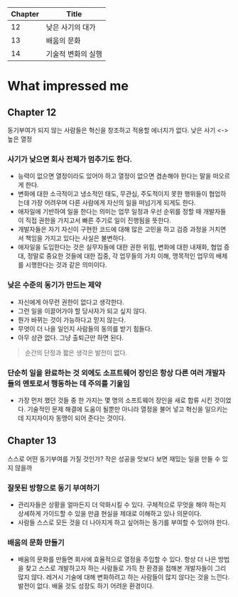 | Chapter | Title |
| -- | -- |
| 12 | 낮은 사기의 대가 |
| 13 | 배움의 문화 |
| 14 | 기술적 변화의 실행 |

# What impressed me

## Chapter 12
동기부여가 되지 않는 사람들은 혁신을 창조하고 적용할 에너지가 없다. 낮은 사기 <-> 높은 열정 

### 사기가 낮으면 회사 전체가 멈추기도 한다. 
- 능력이 없으면 열정이라도 있어야 하고 열정이 없으면 겸손해야 한다는 말을 떠오르게 한다. 
- 변화에 대한 소극적이고 냉소적인 태도, 무관심, 주도적이지 못한 행위들이 협업하는데 가장 어려우며 다른 사람에게 자신의 일을 떠넘기게 되게도 한다. 
- 애자일에 기반하여 일을 한다는 의미는 업무 일정과 우선 순위를 정할 때 개발자들이 직접 권한을 가지고서 빠른 주기로 일이 진행됨을 뜻한다. 
- 개발자들은 자기 자신이 구현한 코드에 대해 많은 고민을 하고 검증 과정을 거치면서 책임을 가지고 있다는 사실은 불변하다.
- 애자일을 도입한다는 것은 실무자들에 대한 권한 위힘, 변화에 대한 내재화, 협업 증대, 정말로 중요한 것들에 대한 집중, 각 업무들의 가치 이해, 맹목적인 업무의 배제를 시행한다는 것과 같은 의미이다.

### 낮은 수준의 동기가 만드는 제약
- 자신에게 아무런 권한이 없다고 생각한다.
- 그런 일을 이끌어가야 할 당사자가 되고 싶지 않다.
- 뭔가 바뀌는 것이 가능하다고 믿지 않는다.
- 무엇이 더 나을 일인지 사람들의 동의를 받기 힘들다.
- 아무 상관 없다. 그냥 출퇴근만 하면 된다.
> 순간의 단정과 짧은 생각은 발전이 없다.

### 단순히 일을 완료하는 것 외에도 소프트웨어 장인은 항상 다른 여러 개발자들의 멘토로서 행동하는 데 주의를 기울임
- 가장 먼저 했던 것들 중 한 가지는 몇 명의 소프트웨어 장인을 새로 합류 시킨 것이었다. 기술적인 문제 해결에 도움이 될뿐만 아니라 열정을 불어 넣고 혁신을 일으키는 데 지지자이자 동맹이 되어 준다는 것이다.  

      
## Chapter 13
스스로 어떤 동기부여를 가질 것인가? 작은 성공을 맛보다 보면 재밌는 일을 만들 수 있지 않을까

### 잘못된 방향으로 동기 부여하기 
- 관리자들은 상황을 얼마든지 더 악화시킬 수 있다. 구체적으로 무엇을 해야 하는지 상세하게 가이드할 수 있을 만큼 현실을 제대로 이해하고 있나 의문이다.
- 사람들 스스로 모든 것을 더 나아지게 하고 싶어하는 동기를 부여할 수 있어야 한다.

### 배움의 문화 만들기
- 배움의 문화를 만들면 회사에 효율적으로 열정을 주입할 수 있다. 항상 더 나은 방법을 찾고 스스로 개발하고자 하는 사람들로 가득 찬 환경을 접해본 개발자들이 그리 많지 않다. 레거시 기술에 대해 변화하려고 하는 사람들이 많지 않다는 것을 느낀다. 발전이 없다. 배울 것도 성장도 하기 어려운 환경이다. 


